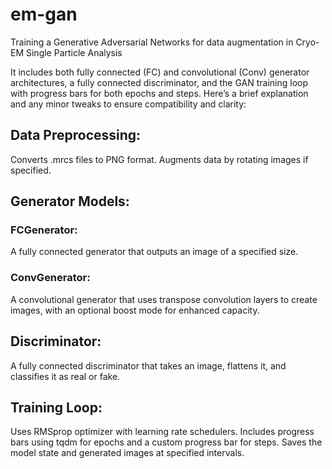 # em-gan
Training a Generative Adversarial Networks for data augmentation in Cryo-EM Single Particle Analysis

It includes both fully connected (FC) and convolutional (Conv) generator architectures, a fully connected discriminator, and the GAN training loop with progress bars for both epochs and steps. Here’s a brief explanation and any minor tweaks to ensure compatibility and clarity:

## Data Preprocessing:

Converts .mrcs files to PNG format.
Augments data by rotating images if specified.

## Generator Models:

### FCGenerator: 
A fully connected generator that outputs an image of a specified size.

### ConvGenerator: 
A convolutional generator that uses transpose convolution layers to create images, with an optional boost mode for enhanced capacity.

## Discriminator:
A fully connected discriminator that takes an image, flattens it, and classifies it as real or fake.

## Training Loop:
Uses RMSprop optimizer with learning rate schedulers.
Includes progress bars using tqdm for epochs and a custom progress bar for steps.
Saves the model state and generated images at specified intervals.